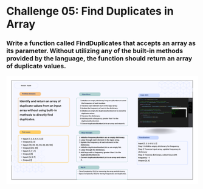 # Challenge 05: Find Duplicates in Array

### Write a function called FindDuplicates that accepts an array as its parameter. Without utilizing any of the built-in methods provided by the language, the function should return an array of duplicate values.
![Find Duplicates in Array](find-duplicates-whiteboard.PNG)